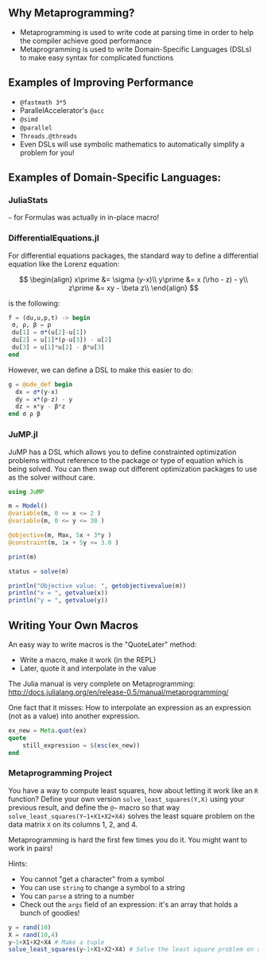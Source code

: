 
## Why Metaprogramming?

- Metaprogramming is used to write code at parsing time in order to help the compiler achieve good performance
- Metaprogramming is used to write Domain-Specific Languages (DSLs) to make easy syntax for complicated functions

## Examples of Improving Performance

- `@fastmath 3*5`
- ParallelAccelerator's `@acc`
- `@simd`
- `@parallel`
- `Threads.@threads`
- Even DSLs will use symbolic mathematics to automatically simplify a problem for you!

## Examples of Domain-Specific Languages:

### JuliaStats

`~` for Formulas was actually in in-place macro!

### DifferentialEquations.jl

For differential equations packages, the standard way to define a differential equation like the Lorenz equation:

$$
\begin{align}
x\prime &= \sigma (y-x)\\
y\prime &= x (\rho - z) - y\\
z\prime &= xy - \beta z\\
\end{align}
$$

is the following:



```julia
f = (du,u,p,t) -> begin
 σ, ρ, β = p
 du[1] = σ*(u[2]-u[1])
 du[2] = u[1]*(ρ-u[3]) - u[2]
 du[3] = u[1]*u[2] - β*u[3]
end
```

However, we can define a DSL to make this easier to do:


```julia
g = @ode_def begin
  dx = σ*(y-x)
  dy = x*(ρ-z) - y
  dz = x*y - β*z
end σ ρ β
```

### JuMP.jl

JuMP has a DSL which allows you to define constrainted optimization problems without reference to the package or type of equation which is being solved. You can then swap out different optimization packages to use as the solver without care.


```julia
using JuMP

m = Model()
@variable(m, 0 <= x <= 2 )
@variable(m, 0 <= y <= 30 )

@objective(m, Max, 5x + 3*y )
@constraint(m, 1x + 5y <= 3.0 )

print(m)

status = solve(m)

println("Objective value: ", getobjectivevalue(m))
println("x = ", getvalue(x))
println("y = ", getvalue(y))
```

## Writing Your Own Macros

An easy way to write macros is the "QuoteLater" method:

- Write a macro, make it work (in the REPL)
- Later, quote it and interpolate in the value

The Julia manual is very complete on Metaprogramming: http://docs.julialang.org/en/release-0.5/manual/metaprogramming/

One fact that it misses: How to interpolate an expression as an expression (not as a value) into another expression.


```julia
ex_new = Meta.quot(ex)
quote
    still_expression = $(esc(ex_new)) 
end
```

### Metaprogramming Project

You have a way to compute least squares, how about letting it work like an `R` function? Define your own version `solve_least_squares(Y,X)` using your previous result, and define the `@~` macro so that way `solve_least_squares(Y~1+X1+X2+X4)` solves the least square problem on the data matrix `X` on its columns 1, 2, and 4.

Metaprogramming is hard the first few times you do it. You might want to work in pairs!

Hints:

- You cannot "get a character" from a symbol
- You can use `string` to change a symbol to a string
- You can `parse` a string to a number
- Check out the `args` field of an expression: it's an array that holds a bunch of goodies!


```julia
y = rand(10)
X = rand(10,4)
y~1+X1+X2+X4 # Make a tuple
solve_least_squares(y~1+X1+X2+X4) # Solve the least square problem on a tuple
```
